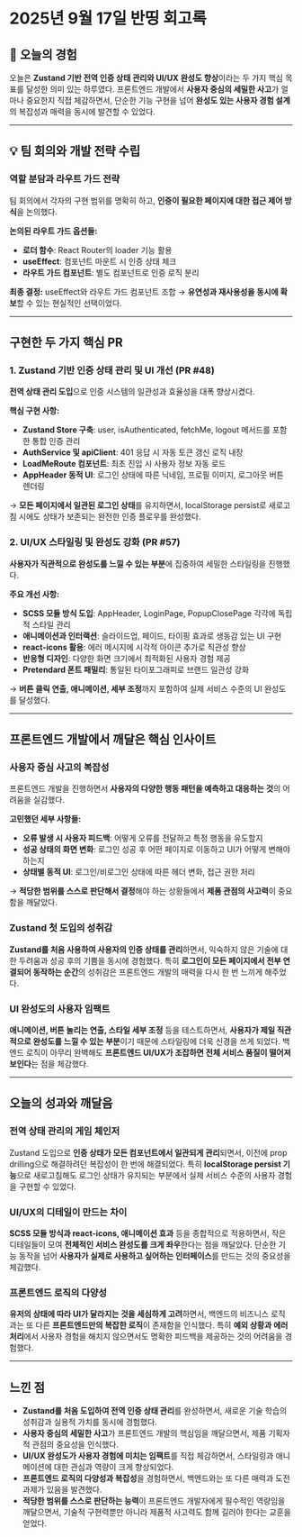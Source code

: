 # 2025년 9월 17일 반띵 회고록

## 📌 오늘의 경험

오늘은 **Zustand 기반 전역 인증 상태 관리와 UI/UX 완성도 향상**이라는 두 가지 핵심 목표를 달성한 의미 있는 하루였다.
프론트엔드 개발에서 **사용자 중심의 세밀한 사고**가 얼마나 중요한지 직접 체감하면서,
단순한 기능 구현을 넘어 **완성도 있는 사용자 경험 설계**의 복잡성과 매력을 동시에 발견할 수 있었다.

---

## 💡 팀 회의와 개발 전략 수립

### 역할 분담과 라우트 가드 전략

팀 회의에서 각자의 구현 범위를 명확히 하고, **인증이 필요한 페이지에 대한 접근 제어 방식**을 논의했다.

**논의된 라우트 가드 옵션들:**
* **로더 함수**: React Router의 loader 기능 활용
* **useEffect**: 컴포넌트 마운트 시 인증 상태 체크
* **라우트 가드 컴포넌트**: 별도 컴포넌트로 인증 로직 분리

**최종 결정:** useEffect와 라우트 가드 컴포넌트 조합
→ **유연성과 재사용성을 동시에 확보**할 수 있는 현실적인 선택이었다.

---

## 구현한 두 가지 핵심 PR

### 1. Zustand 기반 인증 상태 관리 및 UI 개선 (PR #48)

**전역 상태 관리 도입**으로 인증 시스템의 일관성과 효율성을 대폭 향상시켰다.

**핵심 구현 사항:**
* **Zustand Store 구축**: user, isAuthenticated, fetchMe, logout 메서드를 포함한 통합 인증 관리
* **AuthService 및 apiClient**: 401 응답 시 자동 토큰 갱신 로직 내장
* **LoadMeRoute 컴포넌트**: 최초 진입 시 사용자 정보 자동 로드
* **AppHeader 동적 UI**: 로그인 상태에 따른 닉네임, 프로필 이미지, 로그아웃 버튼 렌더링

→ **모든 페이지에서 일관된 로그인 상태**를 유지하면서, 
localStorage persist로 새로고침 시에도 상태가 보존되는 완전한 인증 플로우를 완성했다.

### 2. UI/UX 스타일링 및 완성도 강화 (PR #57)

**사용자가 직관적으로 완성도를 느낄 수 있는 부분**에 집중하여 세밀한 스타일링을 진행했다.

**주요 개선 사항:**
* **SCSS 모듈 방식 도입**: AppHeader, LoginPage, PopupClosePage 각각에 독립적 스타일 관리
* **애니메이션과 인터랙션**: 슬라이드업, 페이드, 타이핑 효과로 생동감 있는 UI 구현
* **react-icons 활용**: 에러 메시지에 시각적 아이콘 추가로 직관성 향상
* **반응형 디자인**: 다양한 화면 크기에서 최적화된 사용자 경험 제공
* **Pretendard 폰트 패밀리**: 통일된 타이포그래피로 브랜드 일관성 강화

→ **버튼 클릭 연출, 애니메이션, 세부 조정**까지 포함하여 실제 서비스 수준의 UI 완성도를 달성했다.

---

## 프론트엔드 개발에서 깨달은 핵심 인사이트

### 사용자 중심 사고의 복잡성

프론트엔드 개발을 진행하면서 **사용자의 다양한 행동 패턴을 예측하고 대응하는 것**의 어려움을 실감했다.

**고민했던 세부 사항들:**
* **오류 발생 시 사용자 피드백**: 어떻게 오류를 전달하고 특정 행동을 유도할지
* **성공 상태의 화면 변화**: 로그인 성공 후 어떤 페이지로 이동하고 UI가 어떻게 변해야 하는지
* **상태별 동적 UI**: 로그인/비로그인 상태에 따른 헤더 변화, 접근 권한 처리

→ **적당한 범위를 스스로 판단해서 결정**해야 하는 상황들에서 **제품 관점의 사고력**이 중요함을 깨달았다.

### Zustand 첫 도입의 성취감

**Zustand를 처음 사용하여 사용자의 인증 상태를 관리**하면서, 
익숙하지 않은 기술에 대한 두려움과 성공 후의 기쁨을 동시에 경험했다.
특히 **로그인이 모든 페이지에서 전부 연결되어 동작하는 순간**의 성취감은 
프론트엔드 개발의 매력을 다시 한 번 느끼게 해주었다.

### UI 완성도의 사용자 임팩트

**애니메이션, 버튼 눌리는 연출, 스타일 세부 조정** 등을 테스트하면서,
**사용자가 제일 직관적으로 완성도를 느낄 수 있는 부분**이기 때문에 스타일링에 더욱 신경을 쓰게 되었다.
백엔드 로직이 아무리 완벽해도 **프론트엔드 UI/UX가 조잡하면 전체 서비스 품질이 떨어져 보인다**는 점을 체감했다.

---

## 오늘의 성과와 깨달음

### 전역 상태 관리의 게임 체인저

Zustand 도입으로 **인증 상태가 모든 컴포넌트에서 일관되게 관리**되면서, 이전에 prop drilling으로 해결하려던 복잡성이 한 번에 해결되었다.
특히 **localStorage persist 기능**으로 새로고침해도 로그인 상태가 유지되는 부분에서 실제 서비스 수준의 사용자 경험을 구현할 수 있었다.

### UI/UX의 디테일이 만드는 차이

**SCSS 모듈 방식과 react-icons, 애니메이션 효과** 등을 종합적으로 적용하면서,
작은 디테일들이 모여 **전체적인 서비스 완성도를 크게 좌우**한다는 점을 깨달았다.
단순한 기능 동작을 넘어 **사용자가 실제로 사용하고 싶어하는 인터페이스**를 만드는 것의 중요성을 체감했다.

### 프론트엔드 로직의 다양성

**유저의 상태에 따라 UI가 달라지는 것을 세심하게 고려**하면서,
백엔드의 비즈니스 로직과는 또 다른 **프론트엔드만의 복잡한 로직**이 존재함을 인식했다.
특히 **예외 상황과 에러 처리**에서 사용자 경험을 해치지 않으면서도 명확한 피드백을 제공하는 것의 어려움을 경험했다.

---

## 느낀 점

* **Zustand를 처음 도입하여 전역 인증 상태 관리**를 완성하면서, 새로운 기술 학습의 성취감과 실용적 가치를 동시에 경험했다.
* **사용자 중심의 세밀한 사고**가 프론트엔드 개발의 핵심임을 깨달으면서, 제품 기획자적 관점의 중요성을 인식했다.
* **UI/UX 완성도가 사용자 경험에 미치는 임팩트**를 직접 체감하면서, 스타일링과 애니메이션에 대한 관심과 역량이 크게 향상되었다.
* **프론트엔드 로직의 다양성과 복잡성**을 경험하면서, 백엔드와는 또 다른 매력과 도전 과제가 있음을 발견했다.
* **적당한 범위를 스스로 판단하는 능력**이 프론트엔드 개발자에게 필수적인 역량임을 깨달으면서, 기술적 구현력뿐만 아니라 제품적 사고력도 함께 길러야 한다는 교훈을 얻었다.